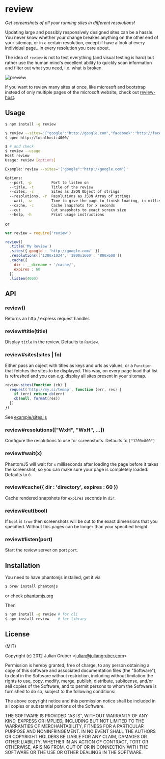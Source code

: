 # review

_Get screenshots of all your running sites in different resolutions!_

Updating large and possibly responsively designed sites can be a hassle. You never know whether your change breakes
anything on the other end of your sitemap, or in a certain resolution, except if have a look at every individual
page...in every resolution you care about.

The idea of `review` is not to test everything (and visual testing is hard) but rather use the human mind's excellent
ability to quickly scan information and filter out what you need, i.e. what is broken.

![preview](http://f.cl.ly/items/433L3B2a42140B2c2r2M/screen.png)

If you want to review many sites at once, like microsoft and bootstrap instead of only multiple pages of the microsoft
website, check out [review-host](https://github.com/juliangruber/review-host).

## Usage

```bash
$ npm install -g review

$ review --sites='{"google":"http://google.com","facebook":"http://facebook.com"}'
$ open http://localhost:4000/

$ # and check
$ review --usage
Host review
Usage: review [options]

Example: review --sites='{"google":"http://google.com"}'

Options:
  --port, -p         Port to listen on                                         [default: 4000]
  --title, -t        Title of the review                                       [default: "Review"]
  --sites, -s        Sites as JSON Object of strings                           [required]
  --resolutions, -r  Resolutions as JSON Array of strings                      [default: "[\"1200x800\"]"]
  --wait, -w         Time to give the page to finish loading, in milliseconds  [default: 0]
  --cache, -c        Cache snapshots for x seconds                             [default: false]
  --cut              Cut snapshots to exact screen size                        [default: false]
  --help, -h         Print usage instructions                        

```

or

```js
var review = require('review')

review()
  .title('My Review')
  .sites({ google : 'http://google.com/' })
  .resolutions(['1280x1024', '1900x1600', '800x600'])
  .cache({
    dir : __dirname + '/cache/',
    expires : 60
  })
  .listen(4000)
```

## API

### review()

Returns an http / express request handler.

### review#title(title)

Display `title` in the review. Defaults to `Review`.

### review#sites(sites | fn)

Either pass an object with titles as keys and urls as values, or a `Function` that fetches the sites to be displayed. This way, on every page load that list is refreshed and you can e.g. display all sites present in your sitemap.

```js
review.sites(function (cb) {
  request('http://my.si/temap', function (err, res) {
    if (err) return cb(err)
    cb(null, format(res))
  })
})
```

See [example/sites.js](https://github.com/juliangruber/review/blob/master/example/sites.js)

### review#resolutions(["WxH", "WxH", ...])

Configure the resolutions to use for screenshots. Defaults to `["1200x800"]`

### review#wait(x)

PhantomJS will wait for `x` milliseconds after loading the page before it takes the screenshot, so you can make sure your page is completely loaded. Defaults to `0`.

### review#cache({ dir : 'directory', expires : 60 })

Cache rendered snapshots for `expires` seconds in `dir`.

### review#cut(bool)

If `bool` is `true` then screenshots will be cut to the exact dimensions that you specified. Without this pages can be longer than your specified height.

### review#listen(port)

Start the review server on port `port`.

## Installation

You need to have phantomjs installed, get it via

```bash
$ brew install phantomjs
```

or check [phantomjs.org](http://phantomjs.org/)

Then

```bash
$ npm install -g review # for cli
$ npm install review    # for library
```

## License

(MIT)

Copyright (c) 2012 Julian Gruber &lt;julian@juliangruber.com&gt;

Permission is hereby granted, free of charge, to any person obtaining a copy of this software and associated documentation files (the "Software"), to deal in the Software without restriction, including without limitation the rights to use, copy, modify, merge, publish, distribute, sublicense, and/or sell copies of the Software, and to permit persons to whom the Software is furnished to do so, subject to the following conditions:

The above copyright notice and this permission notice shall be included in all copies or substantial portions of the Software.

THE SOFTWARE IS PROVIDED "AS IS", WITHOUT WARRANTY OF ANY KIND, EXPRESS OR IMPLIED, INCLUDING BUT NOT LIMITED TO THE WARRANTIES OF MERCHANTABILITY, FITNESS FOR A PARTICULAR PURPOSE AND NONINFRINGEMENT. IN NO EVENT SHALL THE AUTHORS OR COPYRIGHT HOLDERS BE LIABLE FOR ANY CLAIM, DAMAGES OR OTHER LIABILITY, WHETHER IN AN ACTION OF CONTRACT, TORT OR OTHERWISE, ARISING FROM, OUT OF OR IN CONNECTION WITH THE SOFTWARE OR THE USE OR OTHER DEALINGS IN THE SOFTWARE.
